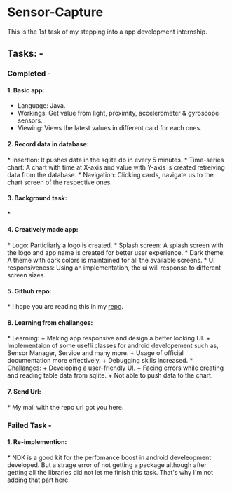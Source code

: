 # Sensor-Capture
This is the 1st task of my stepping into a app development internship.

## Tasks: -
### Completed - 
<h4>1. Basic app:</h4>
 <ul>
     <li>Language: Java.</li>
     <li>Workings: Get value from light, proximity, accelerometer & gyroscope sensors.</li>
     <li>Viewing: Views the latest values in different card for each ones.</li>
 </ul>

<h4>2. Record data in database:</h4>
 * Insertion: It pushes data in the sqlite db in every 5 minutes.
 * Time-series chart: A chart with time at X-axis and value with Y-axis is created retreiving data from the database.
 * Navigation: Clicking cards, navigate us to the chart screen of the respective ones.

<h4>3. Background task:</h4>
 * 

<h4>4. Creatively made app:</h4>
 * Logo: Particliarly a logo is created. 
 * Splash screen: A splash screen with the logo and app name is created for better user experience.
 * Dark theme: A theme with dark colors is maintained for all the available screens.
 * UI responsiveness: Using an implementation, the ui will response to different screen sizes.

<h4>5. Github repo:</h4>
 *  I hope you are reading this in my <a href="https://github.com/Neloy-Barman/Sensor-Capture">repo</a>.

<h4>8. Learning from challanges:</h4>
 * Learning:
    + Making app responsive and design a better looking UI.
    + Implementaion of some usefli classes for android developement such as, Sensor Manager, Service and many more.
    + Usage of official documentation more effectively.
    + Debugging skills increased. 
 * Challanges:
    + Developing a user-friendly UI.
    + Facing errors while creating and reading table data from sqlite.
    + Not able to push data to the chart. 

<h4>7. Send Url:</h4>
   * My mail with the repo url got you here.

### Failed Task -
<h4>1. Re-implemention:</h4>
   * NDK is a good kit for the perfomance boost in android develeopment developed.
     But a strage error of not getting a package although after getting all the libraries did not let me finish this task.
     That's why I'm not adding that part here. 
